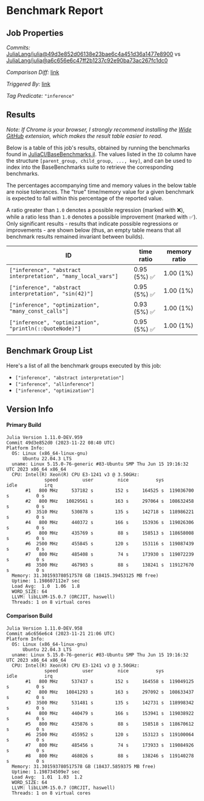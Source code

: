 # Benchmark Report

## Job Properties

*Commits:* [JuliaLang/julia@49d3e852d06138e23bae6c4a451d36a1477e8900](https://github.com/JuliaLang/julia/commit/49d3e852d06138e23bae6c4a451d36a1477e8900) vs [JuliaLang/julia@a6c656e6c47ff2b1237c92e90ba73ac267fc1dc0](https://github.com/JuliaLang/julia/commit/a6c656e6c47ff2b1237c92e90ba73ac267fc1dc0)

*Comparison Diff:* [link](https://github.com/JuliaLang/julia/compare/a6c656e6c47ff2b1237c92e90ba73ac267fc1dc0..49d3e852d06138e23bae6c4a451d36a1477e8900)

*Triggered By:* [link](https://github.com/JuliaLang/julia/commit/49d3e852d06138e23bae6c4a451d36a1477e8900#commitcomment-133235117)

*Tag Predicate:* `"inference"`

## Results

*Note: If Chrome is your browser, I strongly recommend installing the [Wide GitHub](https://chrome.google.com/webstore/detail/wide-github/kaalofacklcidaampbokdplbklpeldpj?hl=en)
extension, which makes the result table easier to read.*

Below is a table of this job's results, obtained by running the benchmarks found in
[JuliaCI/BaseBenchmarks.jl](https://github.com/JuliaCI/BaseBenchmarks.jl). The values
listed in the `ID` column have the structure `[parent_group, child_group, ..., key]`,
and can be used to index into the BaseBenchmarks suite to retrieve the corresponding
benchmarks.

The percentages accompanying time and memory values in the below table are noise tolerances. The "true"
time/memory value for a given benchmark is expected to fall within this percentage of the reported value.

A ratio greater than `1.0` denotes a possible regression (marked with :x:), while a ratio less
than `1.0` denotes a possible improvement (marked with :white_check_mark:). Only significant results - results
that indicate possible regressions or improvements - are shown below (thus, an empty table means that all
benchmark results remained invariant between builds).

| ID | time ratio | memory ratio |
|----|------------|--------------|
| `["inference", "abstract interpretation", "many_local_vars"]` | 0.95 (5%) :white_check_mark: | 1.00 (1%)  |
| `["inference", "abstract interpretation", "sin(42)"]` | 0.95 (5%) :white_check_mark: | 1.00 (1%)  |
| `["inference", "optimization", "many_const_calls"]` | 0.93 (5%) :white_check_mark: | 1.00 (1%)  |
| `["inference", "optimization", "println(::QuoteNode)"]` | 0.95 (5%) :white_check_mark: | 1.00 (1%)  |

## Benchmark Group List

Here's a list of all the benchmark groups executed by this job:

- `["inference", "abstract interpretation"]`
- `["inference", "allinference"]`
- `["inference", "optimization"]`

## Version Info

#### Primary Build

```
Julia Version 1.11.0-DEV.959
Commit 49d3e852d0 (2023-11-22 08:40 UTC)
Platform Info:
  OS: Linux (x86_64-linux-gnu)
      Ubuntu 22.04.3 LTS
  uname: Linux 5.15.0-76-generic #83-Ubuntu SMP Thu Jun 15 19:16:32 UTC 2023 x86_64 x86_64
  CPU: Intel(R) Xeon(R) CPU E3-1241 v3 @ 3.50GHz: 
              speed         user         nice          sys         idle          irq
       #1   800 MHz     537182 s        152 s     164525 s  119036700 s          0 s
       #2   800 MHz   10829561 s        163 s     297064 s  108632458 s          0 s
       #3  3510 MHz     530878 s        135 s     142718 s  118986221 s          0 s
       #4   800 MHz     440372 s        166 s     153936 s  119026306 s          0 s
       #5   800 MHz     435769 s         88 s     158513 s  118658008 s          0 s
       #6  2500 MHz     455845 s        120 s     153116 s  119087439 s          0 s
       #7   800 MHz     485408 s         74 s     173930 s  119072239 s          0 s
       #8  3500 MHz     467903 s         88 s     138241 s  119127670 s          0 s
  Memory: 31.301593780517578 GB (18415.39453125 MB free)
  Uptime: 1.198607112e7 sec
  Load Avg:  1.0  1.06  1.8
  WORD_SIZE: 64
  LLVM: libLLVM-15.0.7 (ORCJIT, haswell)
  Threads: 1 on 8 virtual cores

```

#### Comparison Build

```
Julia Version 1.11.0-DEV.958
Commit a6c656e6c4 (2023-11-21 21:06 UTC)
Platform Info:
  OS: Linux (x86_64-linux-gnu)
      Ubuntu 22.04.3 LTS
  uname: Linux 5.15.0-76-generic #83-Ubuntu SMP Thu Jun 15 19:16:32 UTC 2023 x86_64 x86_64
  CPU: Intel(R) Xeon(R) CPU E3-1241 v3 @ 3.50GHz: 
              speed         user         nice          sys         idle          irq
       #1   800 MHz     537437 s        152 s     164558 s  119049125 s          0 s
       #2   800 MHz   10841293 s        163 s     297092 s  108633437 s          0 s
       #3  3500 MHz     531481 s        135 s     142731 s  118998342 s          0 s
       #4   800 MHz     440479 s        166 s     153941 s  119038922 s          0 s
       #5   800 MHz     435876 s         88 s     158518 s  118670612 s          0 s
       #6  2500 MHz     455952 s        120 s     153123 s  119100064 s          0 s
       #7   800 MHz     485456 s         74 s     173933 s  119084926 s          0 s
       #8   800 MHz     468026 s         88 s     138246 s  119140278 s          0 s
  Memory: 31.301593780517578 GB (18437.5859375 MB free)
  Uptime: 1.198734509e7 sec
  Load Avg:  1.01  1.03  1.2
  WORD_SIZE: 64
  LLVM: libLLVM-15.0.7 (ORCJIT, haswell)
  Threads: 1 on 8 virtual cores

```
